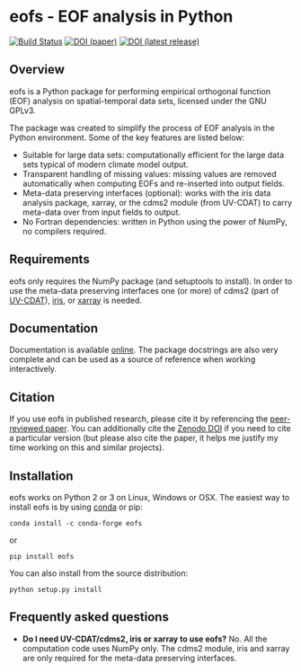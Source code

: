 eofs - EOF analysis in Python
=============================

[![Build Status](https://travis-ci.org/ajdawson/eofs.svg?branch=master)](https://travis-ci.org/ajdawson/eofs) [![DOI (paper)](https://img.shields.io/badge/DOI%20%28paper%29-10.5334%2Fjors.122-blue.svg)](http://doi.org/10.5334/jors.122) [![DOI (latest release)](https://zenodo.org/badge/20448/ajdawson/eofs.svg)](https://zenodo.org/badge/latestdoi/20448/ajdawson/eofs)


Overview
--------

eofs is a Python package for performing empirical orthogonal function (EOF) analysis on spatial-temporal data sets, licensed under the GNU GPLv3.

The package was created to simplify the process of EOF analysis in the Python environment.
Some of the key features are listed below:

* Suitable for large data sets: computationally efficient for the large data sets typical of modern climate model output.
* Transparent handling of missing values: missing values are removed automatically when computing EOFs and re-inserted into output fields.
* Meta-data preserving interfaces (optional): works with the iris data analysis package, xarray, or the cdms2 module (from UV-CDAT) to carry meta-data over from input fields to output.
* No Fortran dependencies: written in Python using the power of NumPy, no compilers required.


Requirements
------------

eofs only requires the NumPy package (and setuptools to install).
In order to use the meta-data preserving interfaces one (or more) of cdms2 (part of [UV-CDAT](http://uvcdat.llnl.gov/)), [iris](http://scitools.org.uk/iris), or [xarray](http://xarray.pydata.org) is needed.


Documentation
-------------

Documentation is available [online](http://ajdawson.github.com/eofs).
The package docstrings are also very complete and can be used as a source of reference when working interactively.


Citation
--------

If you use eofs in published research, please cite it by referencing the [peer-reviewed paper](http://doi.org/10.5334/jors.122).
You can additionally cite the [Zenodo DOI](http://dx.doi.org/10.5281/zenodo.46871) if you need to cite a particular version (but please also cite the paper, it helps me justify my time working on this and similar projects).


Installation
------------

eofs works on Python 2 or 3 on Linux, Windows or OSX.
The easiest way to install eofs is by using [conda](http://conda.pydata.org/docs/) or pip:

    conda install -c conda-forge eofs

or

    pip install eofs

You can also install from the source distribution:

    python setup.py install


Frequently asked questions
--------------------------

* **Do I need UV-CDAT/cdms2, iris or xarray to use eofs?**
  No. All the computation code uses NumPy only.
  The cdms2 module, iris and xarray are only required for the meta-data preserving interfaces.
